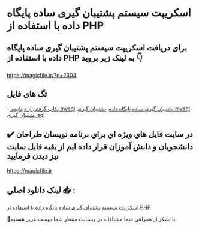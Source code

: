 # اسکریپت سیستم پشتیبان گیری ساده پایگاه داده با استفاده از PHP

## برای دریافت اسکریپت سیستم پشتیبان گیری ساده پایگاه داده با استفاده از PHP به لینک زیر بروید 👇

https://magicfile.ir/?p=2304

## تگ های فایل

-[بکاپ گرفتن از دیتابیس mysql](https://magicfile.ir/product/%d8%b3%db%8c%d8%b3%d8%aa%d9%85-%d9%be%d8%b4%d8%aa%db%8c%d8%a8%d8%a7%d9%86-%da%af%db%8c%d8%b1%db%8c-%d8%b3%d8%a7%d8%af%d9%87-%d9%be%d8%a7%db%8c%da%af%d8%a7%d9%87-%d8%af%d8%a7%d8%af%d9%87-%d8%a8%d8%a7-%d8%a7%d8%b3%d8%aa%d9%81%d8%a7%d8%af%d9%87-%d8%a7%d8%b2-php/)-[پشتیبان گیری ساده پایگاه داده](https://magicfile.ir/product/%d8%b3%db%8c%d8%b3%d8%aa%d9%85-%d9%be%d8%b4%d8%aa%db%8c%d8%a8%d8%a7%d9%86-%da%af%db%8c%d8%b1%db%8c-%d8%b3%d8%a7%d8%af%d9%87-%d9%be%d8%a7%db%8c%da%af%d8%a7%d9%87-%d8%af%d8%a7%d8%af%d9%87-%d8%a8%d8%a7-%d8%a7%d8%b3%d8%aa%d9%81%d8%a7%d8%af%d9%87-%d8%a7%d8%b2-php/)-[پشتیبان گیری mysql](https://magicfile.ir/product/%d8%b3%db%8c%d8%b3%d8%aa%d9%85-%d9%be%d8%b4%d8%aa%db%8c%d8%a8%d8%a7%d9%86-%da%af%db%8c%d8%b1%db%8c-%d8%b3%d8%a7%d8%af%d9%87-%d9%be%d8%a7%db%8c%da%af%d8%a7%d9%87-%d8%af%d8%a7%d8%af%d9%87-%d8%a8%d8%a7-%d8%a7%d8%b3%d8%aa%d9%81%d8%a7%d8%af%d9%87-%d8%a7%d8%b2-php/)-[پشتیبان گیری sql](https://magicfile.ir/product/%d8%b3%db%8c%d8%b3%d8%aa%d9%85-%d9%be%d8%b4%d8%aa%db%8c%d8%a8%d8%a7%d9%86-%da%af%db%8c%d8%b1%db%8c-%d8%b3%d8%a7%d8%af%d9%87-%d9%be%d8%a7%db%8c%da%af%d8%a7%d9%87-%d8%af%d8%a7%d8%af%d9%87-%d8%a8%d8%a7-%d8%a7%d8%b3%d8%aa%d9%81%d8%a7%d8%af%d9%87-%d8%a7%d8%b2-php/)

## ✔️ در سايت فايل هاي ويژه اي براي برنامه نويسان طراحان دانشجويان و دانش آموزان قرار داده ايم از بقيه فايل سايت نيز ديدن فرماييد

https://magicfile.ir


## لينک دانلود اصلي 📥 :

[اسکریپت سیستم پشتیبان گیری ساده پایگاه داده با استفاده از PHP](https://magicfile.ir/product/%d8%b3%db%8c%d8%b3%d8%aa%d9%85-%d9%be%d8%b4%d8%aa%db%8c%d8%a8%d8%a7%d9%86-%da%af%db%8c%d8%b1%db%8c-%d8%b3%d8%a7%d8%af%d9%87-%d9%be%d8%a7%db%8c%da%af%d8%a7%d9%87-%d8%af%d8%a7%d8%af%d9%87-%d8%a8%d8%a7-%d8%a7%d8%b3%d8%aa%d9%81%d8%a7%d8%af%d9%87-%d8%a7%d8%b2-php/) 


🙏با تشکر از همراهي شما مشتاقانه در وبسایت منتظر شما دوست عزیز هستیم

